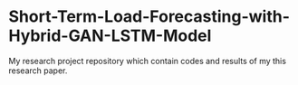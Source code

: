 # Short-Term-Load-Forecasting-with-Hybrid-GAN-LSTM-Model
My research project repository which contain codes and results of my this research paper.
